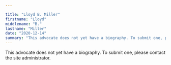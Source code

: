 ```yaml
---

title: "Lloyd B. Miller"
firstname: "Lloyd"
middlename: "B."
lastname: "Miller"
date: "2020-12-14"
summary: "This advocate does not yet have a biography. To submit one, please contact the site administrator."
---
```

This advocate does not yet have a biography. To submit one, please contact the site administrator.

